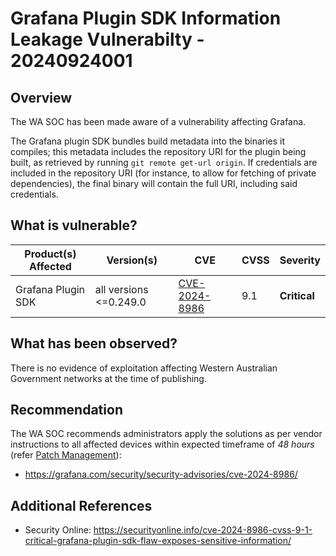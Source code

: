 # Grafana Plugin SDK Information Leakage Vulnerabilty - 20240924001

## Overview

The WA SOC has been made aware of a vulnerability affecting Grafana.

The Grafana plugin SDK bundles build metadata into the binaries it compiles; this metadata includes the repository URI for the plugin being built, as retrieved by running `git remote get-url origin`. If credentials are included in the repository URI (for instance, to allow for fetching of private dependencies), the final binary will contain the full URI, including said credentials.

## What is vulnerable?

| Product(s) Affected | Version(s)              | CVE                                                             | CVSS | Severity     |
| ------------------- | ----------------------- | --------------------------------------------------------------- | ---- | ------------ |
| Grafana Plugin SDK  | all versions \<=0.249.0 | [CVE-2024-8986](https://nvd.nist.gov/vuln/detail/CVE-2024-8986) | 9.1  | **Critical** |

## What has been observed?

There is no evidence of exploitation affecting Western Australian Government networks at the time of publishing.

## Recommendation

The WA SOC recommends administrators apply the solutions as per vendor instructions to all affected devices within expected timeframe of *48 hours* (refer [Patch Management](../guidelines/patch-management.md)):

- https://grafana.com/security/security-advisories/cve-2024-8986/

## Additional References

- Security Online: https://securityonline.info/cve-2024-8986-cvss-9-1-critical-grafana-plugin-sdk-flaw-exposes-sensitive-information/
